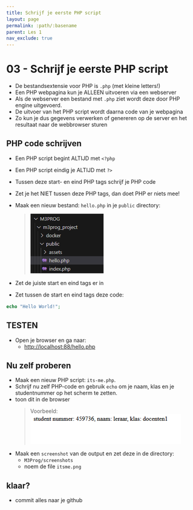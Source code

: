 ```yaml
---
title: Schrijf je eerste PHP script
layout: page
permalink: :path/:basename
parent: Les 1
nav_exclude: true
---
```


# 03 - Schrijf je eerste PHP script

- De bestandsextensie voor PHP is `.php` (met kleine letters!)  
- Een PHP webpagina kun je ALLEEN uitvoeren via een webserver 
- Als de webserver een bestand met `.php` ziet wordt deze door PHP engine uitgevoerd.
- De uitvoer van het PHP script wordt daarna code van je webpagina
- Zo kun je dus gegevens verwerken of genereren op de server en het resultaat naar de webbrowser sturen


## PHP code schrijven

- Een PHP script begint ALTIJD met `<?php `
- Een PHP script eindig je ALTIJD met `?>`
- Tussen deze start- en eind PHP tags schrijf je PHP code
- Zet je het NIET tussen deze PHP tags, dan doet PHP er niets mee!

- Maak een nieuw bestand: `hello.php` in je `public` directory:
    > ![](img/hello.PNG)
- Zet de juiste start en eind tags er in
- Zet tussen de start en eind tags deze code:

```php
echo "Hello World!";
```

## TESTEN

- Open je browser en ga naar:
    - [http://localhost:88/hello.php](http://localhost:88/hello.php)

## Nu zelf proberen

- Maak een nieuw PHP script: `its-me.php`.
- Schrijf nu zelf PHP-code en gebruik `echo` om je naam, klas en je studentnummer op het scherm te zetten.
- toon dit in de browser
    > Voorbeeld:  
    > ![](img/itsme.PNG)
- Maak een `screenshot` van de output en zet deze in de directory:
    - `M3Prog/screenshots`
    - noem de file `itsme.png`


## klaar?

- commit alles naar je github
